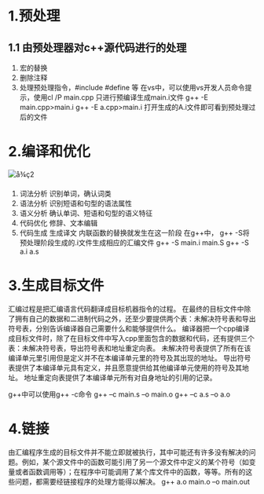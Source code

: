 # 1.预处理

##  1.1 由预处理器对c++源代码进行的处理

1. 宏的替换
2. 删除注释
3. 处理预处理指令，#include #define 等
在vs中，可以使用vs开发人员命令提示，使用cl /P main.cpp 只进行预编译生成main.i文件
g++ -E main.cpp>main.i
g++ -E a.cpp>main.i
打开生成的A.i文件即可看到预处理过后的文件

# 2.编译和优化

![å¾ç2](https://images0.cnblogs.com/blog/412433/201405/292249100095523.png)

1. 词法分析  识别单词，确认词类
2. 语法分析 识别短语和句型的语法属性
3. 语义分析 确认单词、短语和句型的语义特征
4. 代码优化 修辞、文本编辑
5. 代码生成 生成译文
内联函数的替换就发生在这一阶段
在g++中，
g++ -S将预处理阶段生成的.i文件生成相应的汇编文件
g++ -S main.i main.S
g++ -S a.i a.s

   
# 3.生成目标文件

汇编过程是把汇编语言代码翻译成目标机器指令的过程。
在最终的目标文件中除了拥有自己的数据和二进制代码之外，还至少要提供两个表：未解决符号表和导出符号表，分别告诉编译器自己需要什么和能够提供什么。
编译器把一个cpp编译成目标文件时，除了在目标文件中写入cpp里面包含的数据和代码，还有提供三个表：未解决符号表，导出符号表和地址重定向表。
未解决符号表提供了所有在该编译单元里引用但是定义并不在本编译单元里的符号及其出现的地址。 
导出符号表提供了本编译单元具有定义，并且愿意提供给其他编译单元使用的符号及其地址。 
地址重定向表提供了本编译单元所有对自身地址的引用的记录。

g++中可以使用g++ -c命令
g++ –c main.s –o main.o
g++ –c a.s –o a.o

# 4.链接
由汇编程序生成的目标文件并不能立即就被执行，其中可能还有许多没有解决的问题。例如，某个源文件中的函数可能引用了另一个源文件中定义的某个符号（如变量或者函数调用等）；在程序中可能调用了某个库文件中的函数，等等。所有的这些问题，都需要经链接程序的处理方能得以解决。
g++ a.o main.o –o main.out
